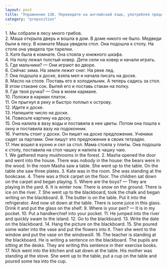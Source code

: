 ```yaml
---
layout: post
title: "Упражнение 138. Переведите на английский язык, употребляя предлоги on, in, at, to, into."
category: "preposition"
---
```

<section class="question">
1. Мы собрали в лесу много грибов.<br>
2. Маша открыла дверь и вошла в дом. В доме никого не было. Медведи были в лесу. В комнате Маша увидела стол. Она подошла к столу. На столе она увидела три тарелки.
<br>
3. Катя была в комнате. Она стояла у книжного шкафа.
<br>
4. На полу лежал толстый ковер. Дети сели на ковер и начали играть.
<br>
5. Где мальчики? — Они играют во дворе.
<br>
6. Сейчас зима. На земле лежит снег. На реке лед.
<br>
7. Она подошла к доске, взяла мел и начала писать на доске.
<br>
8. Масло на столе. Поставь его в холодильник. А теперь садись за стол. В этом стакане сок. Выпей его и поставь стакан на полку.
<br>
9. Где твоя ручка? — Она в моем кармане.
<br>
10. Положи в карман платок.
<br>
11. Он прыгнул в реку и быстро поплыл к острову.
<br>
12. Идите к доске.
<br>
13. Напишите число на доске.
<br>
14. Повесьте картину на доску.
<br>
15. Она налила в вазу воды и поставила в нее цветы. Потом она пошла к окну и поставила вазу на подоконник.
<br>
16. Учитель стоит у доски. Он пишет на доске предложение. Ученики сидят за партами. Они пишут это предложение в своих тетрадях.
<br>
17. Ник вошел в кухню и сел за стол. Мама стояла у плиты. Она подошла к столу, поставила на стол чашку и налила в чашку чаю.
</section>

<section class="answer">
1. We gathered many mushrooms in the forest. 2. Masha opened the door and went into the house. There was nobody in the house: the bears were in the wood. In the room Masha saw a table. She went up to the table. On the table she saw three plates. 3. Kate was in the room. She was standing at the bookcase. 4. There was a thick carpet on the floor. The children sat down on the carpet and began playing. 5. Where are the boys? — They are playing in the yard. 6. It is winter now. There is snow on the ground. There is ice on the river. 7. She went up to the blackboard, took the chalk and began writing on the blackboard. 8. The butter is on the table. Put it into the refrigerator. And now sit down at the table. There is some juice in this glass. Drink it and put the glass on the shelf. 9. Where is your pen? — It is in my pocket. 10. Put a handkerchief into your pocket. 11. He jumped into the river and quickly swam to the island. 12. Go to the blackboard. 13. Write the date on the blackboard. 14. Hang the picture on the blackboard. 15. She poured some water into the vase and put the flowers into it. Then she went to the window and put the vase on the windowsill. 16. The teacher is standing at the blackboard. He is writing a sentence on the blackboard. The pupils are sitting at the desks. They are writing this sentence in their exercise books. 17. Nick went into the kitchen and sat down at the table. His mother was standing at the stove. She went up to the table, put a cup on the table and poured some tea into the cup.
</section>